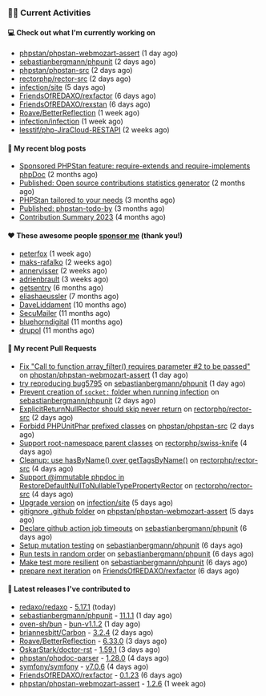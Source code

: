 ### 👨‍💻 Current Activities


#### 💻 Check out what I'm currently working on

- [phpstan/phpstan-webmozart-assert](https://github.com/phpstan/phpstan-webmozart-assert) (1 day ago)
- [sebastianbergmann/phpunit](https://github.com/sebastianbergmann/phpunit) (2 days ago)
- [phpstan/phpstan-src](https://github.com/phpstan/phpstan-src) (2 days ago)
- [rectorphp/rector-src](https://github.com/rectorphp/rector-src) (2 days ago)
- [infection/site](https://github.com/infection/site) (5 days ago)
- [FriendsOfREDAXO/rexfactor](https://github.com/FriendsOfREDAXO/rexfactor) (6 days ago)
- [FriendsOfREDAXO/rexstan](https://github.com/FriendsOfREDAXO/rexstan) (6 days ago)
- [Roave/BetterReflection](https://github.com/Roave/BetterReflection) (1 week ago)
- [infection/infection](https://github.com/infection/infection) (1 week ago)
- [lesstif/php-JiraCloud-RESTAPI](https://github.com/lesstif/php-JiraCloud-RESTAPI) (2 weeks ago)


#### 📜 My recent blog posts

- [Sponsored PHPStan feature: require-extends and require-implements phpDoc](https://staabm.github.io/2024/01/15/phpstan-require-extends-implements.html) (2 months ago)
- [Published: Open source contributions statistics generator](https://staabm.github.io/2024/01/10/oss-contribs-published.html) (2 months ago)
- [PHPStan tailored to your needs](https://staabm.github.io/2024/01/01/phpstan-customizing.html) (3 months ago)
- [Published: phpstan-todo-by](https://staabm.github.io/2023/12/17/phpstan-todo-by-published.html) (3 months ago)
- [Contribution Summary 2023](https://staabm.github.io/2023/12/07/contribution-summary-2023.html) (4 months ago)


#### ❤️ These awesome people [sponsor me](https://github.com/sponsors/staabm) (thank you!)

- [peterfox](https://github.com/peterfox) (1 week ago)
- [maks-rafalko](https://github.com/maks-rafalko) (2 weeks ago)
- [annervisser](https://github.com/annervisser) (2 weeks ago)
- [adrienbrault](https://github.com/adrienbrault) (3 weeks ago)
- [getsentry](https://github.com/getsentry) (6 months ago)
- [eliashaeussler](https://github.com/eliashaeussler) (7 months ago)
- [DaveLiddament](https://github.com/DaveLiddament) (10 months ago)
- [SecuMailer](https://github.com/SecuMailer) (11 months ago)
- [bluehorndigital](https://github.com/bluehorndigital) (11 months ago)
- [drupol](https://github.com/drupol) (11 months ago)


#### 🔨 My recent Pull Requests

- [Fix &#34;Call to function array_filter() requires parameter #2 to be passed&#34;](https://github.com/phpstan/phpstan-webmozart-assert/pull/181) on [phpstan/phpstan-webmozart-assert](https://github.com/phpstan/phpstan-webmozart-assert) (1 day ago)
- [try reproducing bug5795](https://github.com/sebastianbergmann/phpunit/pull/5802) on [sebastianbergmann/phpunit](https://github.com/sebastianbergmann/phpunit) (1 day ago)
- [Prevent creation of `socket:` folder when running infection](https://github.com/sebastianbergmann/phpunit/pull/5797) on [sebastianbergmann/phpunit](https://github.com/sebastianbergmann/phpunit) (2 days ago)
- [ExplicitReturnNullRector should skip never return](https://github.com/rectorphp/rector-src/pull/5802) on [rectorphp/rector-src](https://github.com/rectorphp/rector-src) (2 days ago)
- [Forbidd PHPUnitPhar prefixed classes](https://github.com/phpstan/phpstan-src/pull/3002) on [phpstan/phpstan-src](https://github.com/phpstan/phpstan-src) (2 days ago)
- [Support root-namespace parent classes](https://github.com/rectorphp/swiss-knife/pull/19) on [rectorphp/swiss-knife](https://github.com/rectorphp/swiss-knife) (4 days ago)
- [Cleanup: use hasByName() over getTagsByName()](https://github.com/rectorphp/rector-src/pull/5797) on [rectorphp/rector-src](https://github.com/rectorphp/rector-src) (4 days ago)
- [ Support @immutable phpdoc in RestoreDefaultNullToNullableTypePropertyRector](https://github.com/rectorphp/rector-src/pull/5795) on [rectorphp/rector-src](https://github.com/rectorphp/rector-src) (4 days ago)
- [Upgrade version](https://github.com/infection/site/pull/260) on [infection/site](https://github.com/infection/site) (5 days ago)
- [gitignore .github folder](https://github.com/phpstan/phpstan-webmozart-assert/pull/179) on [phpstan/phpstan-webmozart-assert](https://github.com/phpstan/phpstan-webmozart-assert) (5 days ago)
- [Declare github action job timeouts](https://github.com/sebastianbergmann/phpunit/pull/5789) on [sebastianbergmann/phpunit](https://github.com/sebastianbergmann/phpunit) (6 days ago)
- [Setup mutation testing](https://github.com/sebastianbergmann/phpunit/pull/5788) on [sebastianbergmann/phpunit](https://github.com/sebastianbergmann/phpunit) (6 days ago)
- [Run tests in random order](https://github.com/sebastianbergmann/phpunit/pull/5787) on [sebastianbergmann/phpunit](https://github.com/sebastianbergmann/phpunit) (6 days ago)
- [Make test more resilient](https://github.com/sebastianbergmann/phpunit/pull/5786) on [sebastianbergmann/phpunit](https://github.com/sebastianbergmann/phpunit) (6 days ago)
- [prepare next iteration](https://github.com/FriendsOfREDAXO/rexfactor/pull/174) on [FriendsOfREDAXO/rexfactor](https://github.com/FriendsOfREDAXO/rexfactor) (6 days ago)


#### 🔭 Latest releases I've contributed to

- [redaxo/redaxo](https://github.com/redaxo/redaxo) - [5.17.1](https://github.com/redaxo/redaxo/releases/tag/5.17.1) (today)
- [sebastianbergmann/phpunit](https://github.com/sebastianbergmann/phpunit) - [11.1.1](https://github.com/sebastianbergmann/phpunit/releases/tag/11.1.1) (1 day ago)
- [oven-sh/bun](https://github.com/oven-sh/bun) - [bun-v1.1.2](https://github.com/oven-sh/bun/releases/tag/bun-v1.1.2) (1 day ago)
- [briannesbitt/Carbon](https://github.com/briannesbitt/Carbon) - [3.2.4](https://github.com/briannesbitt/Carbon/releases/tag/3.2.4) (2 days ago)
- [Roave/BetterReflection](https://github.com/Roave/BetterReflection) - [6.33.0](https://github.com/Roave/BetterReflection/releases/tag/6.33.0) (3 days ago)
- [OskarStark/doctor-rst](https://github.com/OskarStark/doctor-rst) - [1.59.1](https://github.com/OskarStark/doctor-rst/releases/tag/1.59.1) (3 days ago)
- [phpstan/phpdoc-parser](https://github.com/phpstan/phpdoc-parser) - [1.28.0](https://github.com/phpstan/phpdoc-parser/releases/tag/1.28.0) (4 days ago)
- [symfony/symfony](https://github.com/symfony/symfony) - [v7.0.6](https://github.com/symfony/symfony/releases/tag/v7.0.6) (4 days ago)
- [FriendsOfREDAXO/rexfactor](https://github.com/FriendsOfREDAXO/rexfactor) - [0.1.23](https://github.com/FriendsOfREDAXO/rexfactor/releases/tag/0.1.23) (6 days ago)
- [phpstan/phpstan-webmozart-assert](https://github.com/phpstan/phpstan-webmozart-assert) - [1.2.6](https://github.com/phpstan/phpstan-webmozart-assert/releases/tag/1.2.6) (1 week ago)
